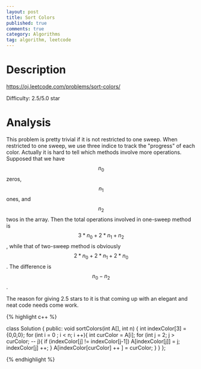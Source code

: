 ```yaml
---
layout: post
title: Sort Colors
published: true
comments: true
category: Algorithms
tag: algorithm, leetcode
---
```


# Description

https://oj.leetcode.com/problems/sort-colors/

Difficulty: 2.5/5.0 star

# Analysis

This problem is pretty trivial if it is not restricted to one sweep. When restricted to one sweep, we use three indice to track the "progress" of each color. Actually it is hard to tell which methods involve more operations. Supposed that we have $$n_0$$ zeros, $$n_1$$ ones, and $$n_2$$ twos in the array. Then the total operations involved in one-sweep method is $$3 * n_0 + 2 * n_1 + n_2$$, while that of two-sweep method is obviously $$2 * n_0 + 2 * n_1 + 2 * n_0$$. The difference is $$n_0 - n_2$$.

The reason for giving 2.5 stars to it is that coming up with an elegant and neat code needs come work.

{% highlight c++ %}

class Solution {
public:
    void sortColors(int A[], int n) {
    	int indexColor[3] = {0,0,0};
    	for (int i = 0 ; i < n; i ++){
    		int curColor = A[i];
    		for (int j = 2; j > curColor; -- j){
    			if (indexColor[j] != indexColor[j-1])
    				A[indexColor[j]] = j;
    			indexColor[j] ++;
    		}
    		A[indexColor[curColor] ++ ] = curColor;
    	}
    }
};

{% endhighlight %}